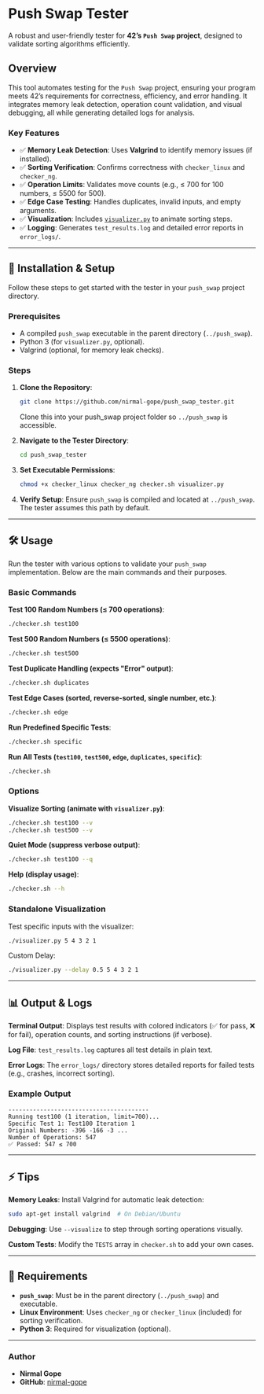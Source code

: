 # Push Swap Tester

A robust and user-friendly tester for **42’s `Push Swap` project**, designed to validate sorting algorithms efficiently.

## Overview

This tool automates testing for the `Push Swap` project, ensuring your program meets 42’s requirements for correctness, efficiency, and error handling. It integrates memory leak detection, operation count validation, and visual debugging, all while generating detailed logs for analysis.

### Key Features
- ✅ **Memory Leak Detection**: Uses **Valgrind** to identify memory issues (if installed).
- ✅ **Sorting Verification**: Confirms correctness with `checker_linux` and `checker_ng`.
- ✅ **Operation Limits**: Validates move counts (e.g., ≤ 700 for 100 numbers, ≤ 5500 for 500).
- ✅ **Edge Case Testing**: Handles duplicates, invalid inputs, and empty arguments.
- ✅ **Visualization**: Includes [`visualizer.py`](./visualizer.py) to animate sorting steps.
- ✅ **Logging**: Generates `test_results.log` and detailed error reports in `error_logs/`.

---

## 🚀 Installation & Setup

Follow these steps to get started with the tester in your `push_swap` project directory.

### Prerequisites
- A compiled `push_swap` executable in the parent directory (`../push_swap`).
- Python 3 (for `visualizer.py`, optional).
- Valgrind (optional, for memory leak checks).

### Steps
1. **Clone the Repository**:
   ```bash
   git clone https://github.com/nirmal-gope/push_swap_tester.git
   ```
   Clone this into your push_swap project folder so `../push_swap` is accessible.

2. **Navigate to the Tester Directory**:
   ```bash
   cd push_swap_tester
   ```

3. **Set Executable Permissions**:
   ```bash
   chmod +x checker_linux checker_ng checker.sh visualizer.py
   ```

4. **Verify Setup**: Ensure `push_swap` is compiled and located at `../push_swap`. The tester assumes this path by default.

---

## 🛠️ Usage

Run the tester with various options to validate your `push_swap` implementation. Below are the main commands and their purposes.

### Basic Commands

**Test 100 Random Numbers (≤ 700 operations)**:
```bash
./checker.sh test100
```

**Test 500 Random Numbers (≤ 5500 operations)**:
```bash
./checker.sh test500
```

**Test Duplicate Handling (expects "Error" output)**:
```bash
./checker.sh duplicates
```

**Test Edge Cases (sorted, reverse-sorted, single number, etc.)**:
```bash
./checker.sh edge
```

**Run Predefined Specific Tests**:
```bash
./checker.sh specific
```

**Run All Tests (`test100`, `test500`, `edge`, `duplicates`, `specific`)**:
```bash
./checker.sh
```

### Options

**Visualize Sorting (animate with `visualizer.py`)**:
```bash
./checker.sh test100 --v
./checker.sh test500 --v
```

**Quiet Mode (suppress verbose output)**:
```bash
./checker.sh test100 --q
```

**Help (display usage)**:
```bash
./checker.sh --h
```

### Standalone Visualization

Test specific inputs with the visualizer:
```bash
./visualizer.py 5 4 3 2 1
```
Custom Delay:
```bash
./visualizer.py --delay 0.5 5 4 3 2 1
```
---

## 📊 Output & Logs

**Terminal Output**: Displays test results with colored indicators (✅ for pass, ❌ for fail), operation counts, and sorting instructions (if verbose).

**Log File**: `test_results.log` captures all test details in plain text.

**Error Logs**: The `error_logs/` directory stores detailed reports for failed tests (e.g., crashes, incorrect sorting).

### Example Output
```
----------------------------------------
Running test100 (1 iteration, limit=700)...
Specific Test 1: Test100 Iteration 1
Original Numbers: -396 -166 -3 ...
Number of Operations: 547
✅ Passed: 547 ≤ 700
```

---

## ⚡ Tips

**Memory Leaks**: Install Valgrind for automatic leak detection:
```bash
sudo apt-get install valgrind  # On Debian/Ubuntu
```

**Debugging**: Use `--visualize` to step through sorting operations visually.

**Custom Tests**: Modify the `TESTS` array in `checker.sh` to add your own cases.

---

## 📝 Requirements

- **`push_swap`**: Must be in the parent directory (`../push_swap`) and executable.
- **Linux Environment**: Uses `checker_ng` or `checker_linux` (included) for sorting verification.
- **Python 3**: Required for visualization (optional).

---

### Author
- **Nirmal Gope**
- **GitHub**: [nirmal-gope](https://github.com/nirmal-gope)
